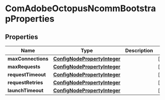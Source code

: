 
# ComAdobeOctopusNcommBootstrapProperties

## Properties
Name | Type | Description | Notes
------------ | ------------- | ------------- | -------------
**maxConnections** | [**ConfigNodePropertyInteger**](ConfigNodePropertyInteger.md) |  |  [optional]
**maxRequests** | [**ConfigNodePropertyInteger**](ConfigNodePropertyInteger.md) |  |  [optional]
**requestTimeout** | [**ConfigNodePropertyInteger**](ConfigNodePropertyInteger.md) |  |  [optional]
**requestRetries** | [**ConfigNodePropertyInteger**](ConfigNodePropertyInteger.md) |  |  [optional]
**launchTimeout** | [**ConfigNodePropertyInteger**](ConfigNodePropertyInteger.md) |  |  [optional]



